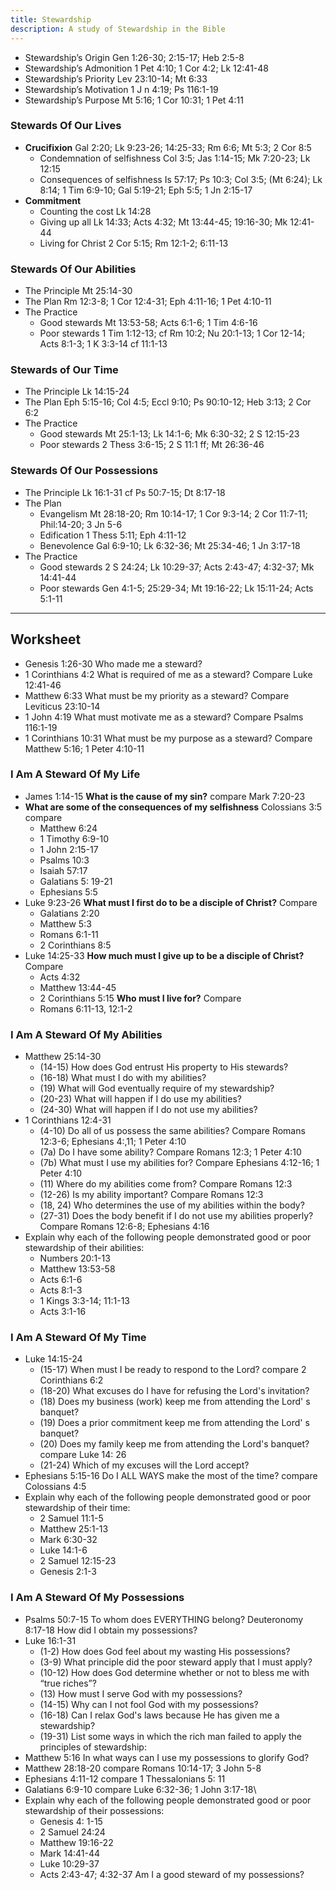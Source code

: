 ```yaml
---
title: Stewardship
description: A study of Stewardship in the Bible
---
```


- Stewardship’s Origin Gen 1:26-30; 2:15-17; Heb 2:5-8
- Stewardship’s Admonition 1 Pet 4:10; 1 Cor 4:2; Lk 12:41-48
- Stewardship’s Priority Lev 23:10-14; Mt 6:33
- Stewardship’s Motivation 1 J n 4:19; Ps 116:1-19
- Stewardship’s Purpose Mt 5:16; 1 Cor 10:31; 1 Pet 4:11

### Stewards Of Our Lives

- **Crucifixion** Gal 2:20; Lk 9:23-26; 14:25-33; Rm 6:6; Mt 5:3; 2 Cor 8:5
  - Condemnation of selfishness Col 3:5; Jas 1:14-15; Mk 7:20-23; Lk 12:15
  - Consequences of selfishness Is 57:17; Ps 10:3; Col 3:5; (Mt 6:24); Lk 8:14; 1 Tim 6:9-10; Gal 5:19-21; Eph 5:5; 1 Jn 2:15-17
- **Commitment**
  - Counting the cost Lk 14:28
  - Giving up all Lk 14:33; Acts 4:32; Mt 13:44-45; 19:16-30; Mk 12:41-44
  - Living for Christ 2 Cor 5:15; Rm 12:1-2; 6:11-13

### Stewards Of Our Abilities

- The Principle Mt 25:14-30
- The Plan Rm 12:3-8; 1 Cor 12:4-31; Eph 4:11-16; 1 Pet 4:10-11
- The Practice
  - Good stewards Mt 13:53-58; Acts 6:1-6; 1 Tim 4:6-16
  - Poor stewards 1 Tim 1:12-13; cf Rm 10:2; Nu 20:1-13; 1 Cor 12-14; Acts 8:1-3; 1 K 3:3-14 cf 11:1-13

### Stewards of Our Time

- The Principle Lk 14:15-24
- The Plan Eph 5:15-16; Col 4:5; Eccl 9:10; Ps 90:10-12; Heb 3:13; 2 Cor 6:2
- The Practice
  - Good stewards Mt 25:1-13; Lk 14:1-6; Mk 6:30-32; 2 S 12:15-23
  - Poor stewards 2 Thess 3:6-15; 2 S 11:1 ff; Mt 26:36-46

### Stewards Of Our Possessions

- The Principle Lk 16:1-31 cf Ps 50:7-15; Dt 8:17-18
- The Plan
  - Evangelism Mt 28:18-20; Rm 10:14-17; 1 Cor 9:3-14; 2 Cor 11:7-11; Phil:14-20; 3 Jn 5-6
  - Edification 1 Thess 5:11; Eph 4:11-12
  - Benevolence Gal 6:9-10; Lk 6:32-36; Mt 25:34-46; 1 Jn 3:17-18
- The Practice
  - Good stewards 2 S 24:24; Lk 10:29-37; Acts 2:43-47; 4:32-37; Mk 14:41-44
  - Poor stewards Gen 4:1-5; 25:29-34; Mt 19:16-22; Lk 15:11-24; Acts 5:1-11

---

## Worksheet

- Genesis 1:26-30 Who made me a steward?
- 1 Corinthians 4:2 What is required of me as a steward? Compare Luke 12:41-46
- Matthew 6:33 What must be my priority as a steward? Compare Leviticus 23:10-14
- 1 John 4:19 What must motivate me as a steward? Compare Psalms 116:1-19
- 1 Corinthians 10:31 What must be my purpose as a steward? Compare Matthew 5:16; 1 Peter 4:10-11

### I Am A Steward Of My Life

- James 1:14-15 **What is the cause of my sin?** compare Mark 7:20-23
- **What are some of the consequences of my selfishness** Colossians 3:5 compare
  - Matthew 6:24
  - 1 Timothy 6:9-10
  - 1 John 2:15-17
  - Psalms 10:3
  - Isaiah 57:17
  - Galatians 5: 19-21
  - Ephesians 5:5
- Luke 9:23-26 **What must I first do to be a disciple of Christ?** Compare
  - Galatians 2:20
  - Matthew 5:3
  - Romans 6:1-11
  - 2 Corinthians 8:5
- Luke 14:25-33 **How much must I give up to be a disciple of Christ?** Compare
  - Acts 4:32
  - Matthew 13:44-45
  - 2 Corinthians 5:15 **Who must I live for?** Compare
  - Romans 6:11-13, 12:1-2

### I Am A Steward Of My Abilities

- Matthew 25:14-30
  - (14-15) How does God entrust His property to His stewards?
  - (16-18) What must I do with my abilities?
  - (19) What will God eventually require of my stewardship?
  - (20-23) What will happen if I do use my abilities?
  - (24-30) What will happen if I do not use my abilities?
- 1 Corinthians 12:4-31
  - (4-10) Do all of us possess the same abilities? Compare Romans 12:3-6; Ephesians 4:,11; 1 Peter 4:10
  - (7a) Do I have some ability? Compare Romans 12:3; 1 Peter 4:10
  - (7b) What must I use my abilities for? Compare Ephesians 4:12-16; 1 Peter 4:10
  - (11) Where do my abilities come from? Compare Romans 12:3
  - (12-26) Is my ability important? Compare Romans 12:3
  - (18, 24) Who determines the use of my abilities within the body?
  - (27-31) Does the body benefit if I do not use my abilities properly? Compare Romans 12:6-8; Ephesians 4:16
- Explain why each of the following people demonstrated good or poor stewardship of their abilities:
  - Numbers 20:1-13
  - Matthew 13:53-58
  - Acts 6:1-6
  - Acts 8:1-3
  - 1 Kings 3:3-14; 11:1-13
  - Acts 3:1-16

### I Am A Steward Of My Time

- Luke 14:15-24
  - (15-17) When must I be ready to respond to the Lord? compare 2 Corinthians 6:2
  - (18-20) What excuses do I have for refusing the Lord's invitation?
  - (18) Does my business (work) keep me from attending the Lord' s banquet?
  - (19) Does a prior commitment keep me from attending the Lord' s banquet?
  - (20) Does my family keep me from attending the Lord's banquet? compare Luke 14: 26
  - (21-24) Which of my excuses will the Lord accept?
- Ephesians 5:15-16 Do I ALL WAYS make the most of the time? compare Colossians 4:5
- Explain why each of the following people demonstrated good or poor stewardship of their time:
  - 2 Samuel 11:1-5
  - Matthew 25:1-13
  - Mark 6:30-32
  - Luke 14:1-6
  - 2 Samuel 12:15-23
  - Genesis 2:1-3

### I Am A Steward Of My Possessions

- Psalms 50:7-15 To whom does EVERYTHING belong?
  Deuteronomy 8:17-18 How did I obtain my possessions?
- Luke 16:1-31
  - (1-2) How does God feel about my wasting His possessions?
  - (3-9) What principle did the poor steward apply that I must apply?
  - (10-12) How does God determine whether or not to bless me with “true riches”?
  - (13) How must I serve God with my possessions?
  - (14-15) Why can I not fool God with my possessions?
  - (16-18) Can I relax God's laws because He has given me a stewardship?
  - (19-31) List some ways in which the rich man failed to apply the principles of stewardship:
- Matthew 5:16 In what ways can I use my possessions to glorify God?
- Matthew 28:18-20 compare Romans 10:14-17; 3 John 5-8
- Ephesians 4:11-12 compare 1 Thessalonians 5: 11
- Galatians 6:9-10 compare Luke 6:32-36; 1 John 3:17-18\
- Explain why each of the following people demonstrated good or poor stewardship of their possessions:
  - Genesis 4: 1-15
  - 2 Samuel 24:24
  - Matthew 19:16-22
  - Mark 14:41-44
  - Luke 10:29-37
  - Acts 2:43-47; 4:32-37 Am I a good steward of my possessions?

